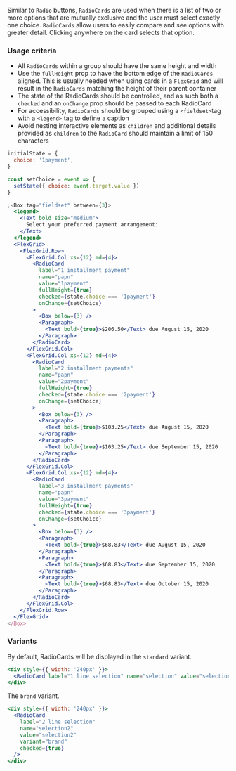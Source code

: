 Similar to `Radio` buttons, `RadioCards` are used when there is a list of two or more options that are mutually exclusive and the user must select exactly one choice. `RadioCards` allow users to easily compare and see options with greater detail. Clicking anywhere on the card selects that option.

### Usage criteria

- All `RadioCards` within a group should have the same height and width
- Use the `fullHeight` prop to have the bottom edge of the `RadioCards` aligned. This is usually needed when using cards in a `FlexGrid` and will result in the `RadioCards` matching the height of their parent container
- The state of the RadioCards should be controlled, and as such both a `checked` and an `onChange` prop should be passed to each RadioCard
- For accessibility, `RadioCards` should be grouped using a `<fieldset>`tag with a `<legend>` tag to define a caption
- Avoid nesting interactive elements as `children` and additional details provided as `children` to the `RadioCard` should maintain a limit of 150 characters

```jsx
initialState = {
  choice: '1payment',
}

const setChoice = event => {
  setState({ choice: event.target.value })
}

;<Box tag="fieldset" between={3}>
  <legend>
    <Text bold size="medium">
      Select your preferred payment arrangement:
    </Text>
  </legend>
  <FlexGrid>
    <FlexGrid.Row>
      <FlexGrid.Col xs={12} md={4}>
        <RadioCard
          label="1 installment payment"
          name="papn"
          value="1payment"
          fullHeight={true}
          checked={state.choice === '1payment'}
          onChange={setChoice}
        >
          <Box below={3} />
          <Paragraph>
            <Text bold={true}>$206.50</Text> due August 15, 2020
          </Paragraph>
        </RadioCard>
      </FlexGrid.Col>
      <FlexGrid.Col xs={12} md={4}>
        <RadioCard
          label="2 installment payments"
          name="papn"
          value="2payment"
          fullHeight={true}
          checked={state.choice === '2payment'}
          onChange={setChoice}
        >
          <Box below={3} />
          <Paragraph>
            <Text bold={true}>$103.25</Text> due August 15, 2020
          </Paragraph>
          <Paragraph>
            <Text bold={true}>$103.25</Text> due September 15, 2020
          </Paragraph>
        </RadioCard>
      </FlexGrid.Col>
      <FlexGrid.Col xs={12} md={4}>
        <RadioCard
          label="3 installment payments"
          name="papn"
          value="3payment"
          fullHeight={true}
          checked={state.choice === '3payment'}
          onChange={setChoice}
        >
          <Box below={3} />
          <Paragraph>
            <Text bold={true}>$68.83</Text> due August 15, 2020
          </Paragraph>
          <Paragraph>
            <Text bold={true}>$68.83</Text> due September 15, 2020
          </Paragraph>
          <Paragraph>
            <Text bold={true}>$68.83</Text> due October 15, 2020
          </Paragraph>
        </RadioCard>
      </FlexGrid.Col>
    </FlexGrid.Row>
  </FlexGrid>
</Box>
```

### Variants

By default, RadioCards will be displayed in the `standard` variant.

```jsx
<div style={{ width: '240px' }}>
  <RadioCard label="1 line selection" name="selection" value="selection" checked={true} />
</div>
```

The `brand` variant.

```jsx
<div style={{ width: '240px' }}>
  <RadioCard
    label="2 line selection"
    name="selection2"
    value="selection2"
    variant="brand"
    checked={true}
  />
</div>
```
